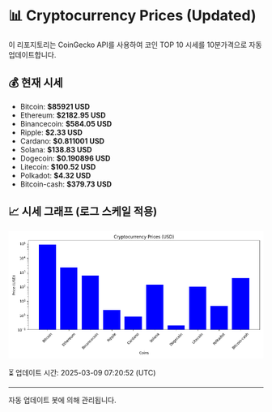
# 📊 Cryptocurrency Prices (Updated)

이 리포지토리는 CoinGecko API를 사용하여 코인 TOP 10 시세를 10분가격으로 자동 업데이트합니다.

## 💰 현재 시세
- Bitcoin: **$85921 USD**
- Ethereum: **$2182.95 USD**
- Binancecoin: **$584.05 USD**
- Ripple: **$2.33 USD**
- Cardano: **$0.811001 USD**
- Solana: **$138.83 USD**
- Dogecoin: **$0.190896 USD**
- Litecoin: **$100.52 USD**
- Polkadot: **$4.32 USD**
- Bitcoin-cash: **$379.73 USD**

## 📈 시세 그래프 (로그 스케일 적용)
![Crypto Prices](crypto_prices.png)

⏳ 업데이트 시간: 2025-03-09 07:20:52 (UTC)

---
자동 업데이트 봇에 의해 관리됩니다.
